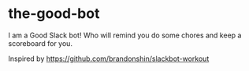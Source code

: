 # the-good-bot
I am a Good Slack bot! Who will remind you do some chores and keep a scoreboard for you.

Inspired by https://github.com/brandonshin/slackbot-workout
